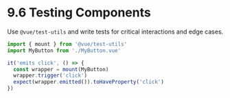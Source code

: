 # 9.6 Testing Components
Use `@vue/test-utils` and write tests for critical interactions and edge cases.

```js
import { mount } from '@vue/test-utils'
import MyButton from './MyButton.vue'

it('emits click', () => {
  const wrapper = mount(MyButton)
  wrapper.trigger('click')
  expect(wrapper.emitted()).toHaveProperty('click')
})
```
